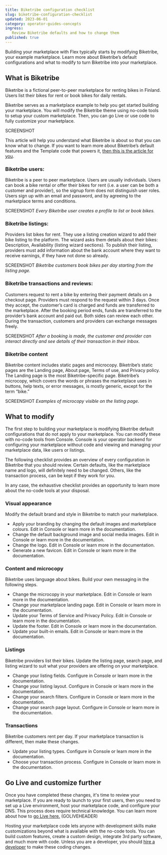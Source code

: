 ```yaml
---
title: Biketribe configuration checklist
slug: biketribe-configuration-checklist
updated: 2023-06-01
category: operator-guides-concepts
ingress:
   Review Biketribe defaults and how to change them
published: true
---
```



Building your marketplace with Flex typically starts by modifying Biketribe, your example marketplace. Learn more about Biketribe’s default configurations and what to modify to turn Biketribe into your marketplace. 

## What is Biketribe 

Biketribe is a fictional peer-to-peer marketplace for renting bikes in Finland. Users list their bikes for rent or book bikes for daily rentals. 

Biketribe serves as a marketplace example to help you get started building your marketplace. You will modify the Biketribe theme using no-code tools to setup your custom marketplace. Then, you can go Live or use code to fully customize your marketplace. 

SCREENSHOT

This article will help you understand what Biketribe is about so that you can know what to change. If you want to learn more about Biketribe’s default features and the Template code that powers it, [then this is the article for you](https://www.sharetribe.com/docs/introduction/introducing-template/).

### Biketribe users:
Biketribe is a peer to peer marketplace. Users are usually individuals. Users can book a bike rental or offer their bikes for rent (i.e. a user can be both a customer and provider), so the signup form does not distinguish user roles. Users sign up with an email and password, and by agreeing to the marketplace terms and conditions. 

SCREENSHOT
_Every Biketribe user creates a profile to list or book bikes._

### Biketribe listings: 
Providers list bikes for rent. They use a listing creation wizard to add their bike listing to the platform. The wizard asks them details about their bikes: Description, Availability (listing wizard sections). To publish their listing, providers must add information about the bank account where they want to receive earnings, if they have not done so already. 

SCREENSHOT
_Biketribe customers book bikes per day starting from the listing page._
### Biketribe transactions and reviews:

Customers request to rent a bike by entering their payment details on a checkout page. Providers must respond to the request within 3 days. Once they accept, the customer’s card is charged and funds are transferred to the marketplace. After the booking period ends, funds are transferred to the provider’s bank account and paid out. Both sides can review each other. During the transaction, customers and providers can exchange messages freely. 

SCREENSHOT
_After a booking is made, the customer and provider can interact directly and see details of their transaction in their Inbox._
### Biketribe content 

Biketribe content includes static pages and microcopy. Biketribe’s static pages are the Landing page, About page, Terms of use, and Privacy policy. The Landing page is the most Biketribe-specific page. Biketribe’s microcopy, which covers the words or phrases the marketplace uses in buttons, help texts, or error messages, is mostly generic, except for the term “bike.” 

SCREENSHOT
_Examples of microcopy visible on the listing page._

## What to modify 

The first step to building your marketplace is modifying Biketribe default configurations that do not apply to your marketplace. You can modify these with no-code tools from Console. Console is your operator backend for configuring your marketplace without code and viewing and managing your marketplace data, like users or listings. 

The following checklist provides an overview of every configuration in Biketribe that you should review. Certain defaults, like the marketplace name and logo, will definitely need to be changed. Others, like the transaction process, can be kept if they work for you. 

In any case, the exhaustive checklist provides an opportunity to learn more about the no-code tools at your disposal. 

### Visual appearance

Modify the default brand and style in Biketribe to match your marketplace. 
- Apply your branding by changing the default images and marketplace colours. Edit in Console or learn more in the documentation.
- Change the default background image and social media images. Edit in Console or learn more in the documentation.
- Change the logo. Edit in Console or learn more in the documentation.
- Generate a new favicon. Edit in Console or learn more in the documentation.

### Content and microcopy 

Biketribe uses language about bikes. Build your own messaging in the following steps. 
- Change the microcopy in your marketplace. Edit in Console or learn more in the documentation.
- Change your marketplace landing page. Edit in Console or learn more in the documentation.
- Update your Terms of Service and Privacy Policy. Edit in Console or learn more in the documentation. 
- Update the footer. Edit in Console or learn more in the documentation. 
- Update your built-in emails. Edit in Console or learn more in the documentation. 


### Listings 

Biketribe providers list their bikes. Update the listing page, search page, and listing wizard to suit what your providers are offering on your marketplace. 

- Change your listing fields. Configure in Console or learn more in the documentation.  
- Change your listing layout. Configure in Console or learn more in the documentation.  
- Change your search filters. Configure in Console or learn more in the documentation.  
- Change your search page layout. Configure in Console or learn more in the documentation.  

### Transactions 

Biketribe customers rent per day. If your marketplace transaction is different, then make these changes. 
- Update your listing types. Configure in Console or learn more in the documentation.  
- Choose your transaction process. Configure in Console or learn more in the documentation.  


## Go Live and customize further 

Once you have completed these changes, it's time to review your marketplace. If you are ready to launch to your first users, then you need to set up a Live environment, host your marketplace code, and configure your DNS. This process does require technical knowledge. You can learn more about how to [go Live here.](https://docs.google.com/document/d/19op8D4NggDsGidtByeWk6k8wfVjBaRx7l-RbA9tSetg/edit) (GOLIVEHEADER)

Hosting your marketplace code lets anyone with development skills make customizations beyond what is available with the no-code tools. You can build custom features, create a custom design, integrate 3rd party software, and much more with code. Unless you are a developer, you should [hire a developer](https://docs.google.com/document/d/1deMWStVhrd8hloBRzw680_PsTnatCogBEDJ07NW24Cc/edit#heading=h.ixxwdm9pqfwo) to make these coding changes. 




